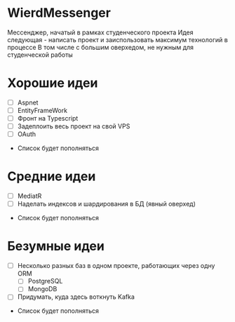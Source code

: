 # WierdMessenger

Мессенджер, начатый в рамках студенческого проекта
Идея следующая - написать проект и заиспользовать максимум технологий в процессе
В том числе с большим оверхедом, не нужным для студенческой работы

# Хорошие идеи
- [ ] Aspnet
- [ ] EntityFrameWork
- [ ] Фронт на Typescript
- [ ] Задеплоить весь проект на свой VPS
- [ ] OAuth
- Список будет пополняться

# Средние идеи
- [ ] MediatR
- [ ] Наделать индексов и шардирования в БД (явный оверхед)
- Список будет пополняться

# Безумные идеи
- [ ] Несколько разных баз в одном проекте, работающих через одну ORM
  - [ ] PostgreSQL
  - [ ] MongoDB
- [ ] Придумать, куда здесь воткнуть Kafka
- Список будет пополняться